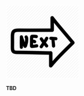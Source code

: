 
<img src="https://raw.githubusercontent.com/DSL-UMD/docs/master/src/img/next.png" class="center" style="width: 40%;" />

**TBD**
